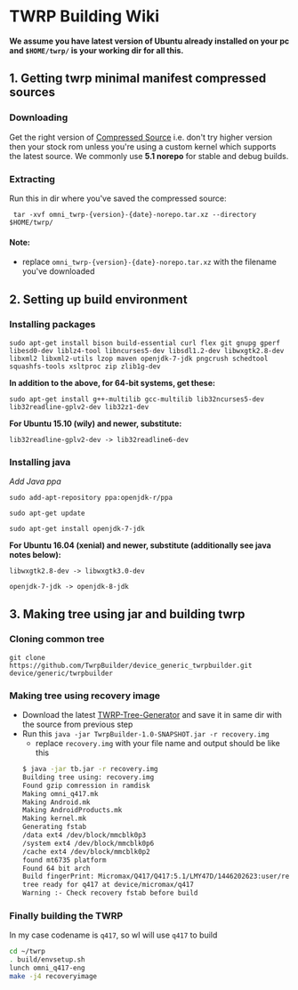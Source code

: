# TWRP Building Wiki

**We assume you have latest version of Ubuntu already installed on your pc and `$HOME/twrp/` is your working dir for all this.**

## 1. Getting twrp minimal manifest compressed sources
### Downloading

Get the right version of [Compressed Source](https://github.com/TwrpBuilder/twrp-sources/releases) i.e. don't try higher version then your stock rom unless you're using a custom kernel which supports the latest source.
We commonly use **5.1 norepo** for stable and debug builds.

### Extracting

Run this in dir where you've saved the compressed source:

` tar -xvf omni_twrp-{version}-{date}-norepo.tar.xz --directory $HOME/twrp/`

####  Note: 
- replace `omni_twrp-{version}-{date}-norepo.tar.xz` with the filename you've downloaded

## 2. Setting up build environment

### Installing packages

`sudo apt-get install bison build-essential curl flex git gnupg gperf libesd0-dev liblz4-tool libncurses5-dev libsdl1.2-dev libwxgtk2.8-dev libxml2 libxml2-utils lzop maven openjdk-7-jdk pngcrush schedtool squashfs-tools xsltproc zip zlib1g-dev`

**In addition to the above, for 64-bit systems, get these:**

`sudo apt-get install g++-multilib gcc-multilib lib32ncurses5-dev lib32readline-gplv2-dev lib32z1-dev`

**For Ubuntu 15.10 (wily) and newer, substitute:**

`lib32readline-gplv2-dev -> lib32readline6-dev`

### Installing java

*Add Java ppa*

`sudo add-apt-repository ppa:openjdk-r/ppa  `

`sudo apt-get update   `

`sudo apt-get install openjdk-7-jdk  `


**For Ubuntu 16.04 (xenial) and newer, substitute (additionally see java notes below):**

`libwxgtk2.8-dev -> libwxgtk3.0-dev`

`openjdk-7-jdk -> openjdk-8-jdk`

## 3. Making tree using jar and building twrp
### Cloning common tree
`git clone https://github.com/TwrpBuilder/device_generic_twrpbuilder.git device/generic/twrpbuilder`

### Making tree using recovery image

- Download the latest [TWRP-Tree-Generator](https://github.com/TwrpBuilder/twrpbuilder_tree_generator/releases/latest) and save it in same dir with the source from previous step
- Run this
`java -jar TwrpBuilder-1.0-SNAPSHOT.jar -r recovery.img`
   - replace `recovery.img` with your file name and output should be like this
	```bash
	$ java -jar tb.jar -r recovery.img
	Building tree using: recovery.img
	Found gzip comression in ramdisk
	Making omni_q417.mk
	Making Android.mk
	Making AndroidProducts.mk
	Making kernel.mk
	Generating fstab
	/data ext4 /dev/block/mmcblk0p3
	/system ext4 /dev/block/mmcblk0p6
	/cache ext4 /dev/block/mmcblk0p2
	found mt6735 platform
	Found 64 bit arch
	Build fingerPrint: Micromax/Q417/Q417:5.1/LMY47D/1446202623:user/release-keys
	tree ready for q417 at device/micromax/q417
	Warning :- Check recovery fstab before build
	```
### Finally building the TWRP

In my case codename is `q417`, so wI will use `q417` to build 
```bash
cd ~/twrp
. build/envsetup.sh
lunch omni_q417-eng
make -j4 recoveryimage
```

